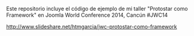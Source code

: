 Este repositorio incluye el código de ejemplo de mi taller "Protostar como Framework" en Joomla World Conference 2014, Cancún #JWC14

http://www.slideshare.net/htmgarcia/jwc-protostar-como-framework
